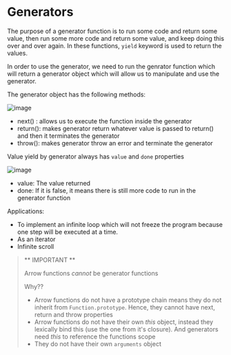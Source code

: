# Generators

The purpose of a generator function is to run some code and return some value, then run some more code and return some value, and keep doing this over and over again.
In these functions, `yield` keyword is used to return the values.

In order to use the generator, we need to run the genrator function which will return a generator object which will allow us to manipulate and use the generator.

The generator object has the following methods:

![image](https://github.com/anushkadeshpande/js-scratchpad/assets/53345232/2c9d3175-c273-4e2a-8b30-87b779180cad)

- next() : allows us to execute the function inside the generator
- return(): makes generator return whatever value is passed to return() and then it terminates the generator
- throw(): makes generator throw an error and terminate the generator

Value yield by generator always has `value` and `done` properties

![image](https://github.com/anushkadeshpande/js-scratchpad/assets/53345232/6a0c1150-9da1-4378-9045-29996a1a2c61)

- value: The value returned
- done: If it is false, it means there is still more code to run in the generator function

Applications:
- To implement an infinite loop which will not freeze the program because one step will be executed at a time.
- As an iterator
- Infinite scroll


> ** IMPORTANT **
> 
> Arrow functions *cannot* be generator functions
>
> Why??
>
> - Arrow functions do not have a prototype chain means they do not inherit from `Function.prototype`. Hence, they cannot have next, return and throw properties 
> - Arrow functions do not have their own *this* object, instead they lexically bind this (use the one from it's closure). And generators need *this* to reference the functions scope
> - They do not have their own `arguments` object
